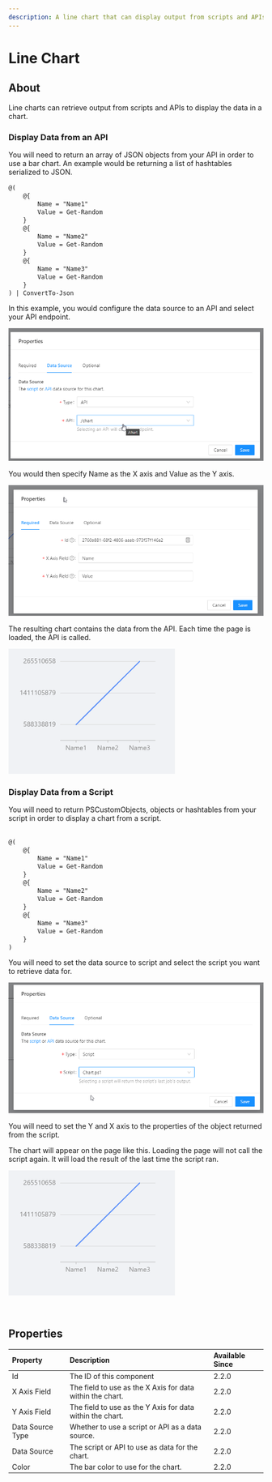 ```yaml
---
description: A line chart that can display output from scripts and APIs.
---
```


# Line Chart

## About <a id="about"></a>

Line charts can retrieve output from scripts and APIs to display the data in a chart.‌

### Display Data from an API <a id="display-data-from-an-api"></a>

You will need to return an array of JSON objects from your API in order to use a bar chart. An example would be returning a list of hashtables serialized to JSON.

```text
@(
    @{
        Name = "Name1"
        Value = Get-Random
    }
    @{
        Name = "Name2"
        Value = Get-Random
    }
    @{
        Name = "Name3"
        Value = Get-Random
    }
) | ConvertTo-Json
```

In this example, you would configure the data source to an API and select your API endpoint. 

![](../../.gitbook/assets/image%20%28256%29.png)

You would then specify Name as the X axis and Value as the Y axis.​​

![](../../.gitbook/assets/image%20%28268%29.png)

The resulting chart contains the data from the API. Each time the page is loaded, the API is called.​

![](../../.gitbook/assets/image%20%28274%29.png)

### Display Data from a Script <a id="display-data-from-an-api-1"></a>

You will need to return PSCustomObjects, objects or hashtables from your script in order to display a chart from a script.

```text

@(
    @{
        Name = "Name1"
        Value = Get-Random
    }
    @{
        Name = "Name2"
        Value = Get-Random
    }
    @{
        Name = "Name3"
        Value = Get-Random
    }
) 
```

You will need to set the data source to script and select the script you want to retrieve data for.​

![](../../.gitbook/assets/image%20%28271%29.png)

You will need to set the Y and X axis to the properties of the object returned from the script.​‌

The chart will appear on the page like this. Loading the page will not call the script again. It will load the result of the last time the script ran.​

![](../../.gitbook/assets/image%20%28274%29.png)

‌

## Properties <a id="properties"></a>

| Property | Description | Available Since |
| :--- | :--- | :--- |
| Id | The ID of this component | 2.2.0 |
| X Axis Field | The field to use as the X Axis for data within the chart. | 2.2.0 |
| Y Axis Field | The field to use as the Y Axis for data within the chart. | 2.2.0 |
| Data Source Type | Whether to use a script or API as a data source. | 2.2.0 |
| Data Source | The script or API to use as data for the chart. | 2.2.0 |
| Color | The bar color to use for the chart. | 2.2.0 |

